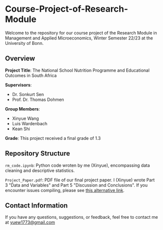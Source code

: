 # Course-Project-of-Research-Module

Welcome to the repository for our course project of the Research Module in Management and Applied Microeconomics, Winter Semester 22/23 at the University of Bonn.


## Overview

**Project Title**: The National School Nutrition Programme and Educational Outcomes in South Africa

**Supervisors**:
  - Dr. Sonkurt Sen
  - Prof. Dr. Thomas Dohmen

**Group Members**:
  - Xinyue Wang
  - Luis Wardenbach
  - Kean Shi

**Grade**: This project received a final grade of 1.3


## Repository Structure
  `rm_code.ipynb`: Python code wroten by me (Xinyue), encompassing data cleaning and descriptive statistics.
  
  `Project_Paper.pdf`: PDF file of our final project paper. I (Xinyue) wrote Part 3 "Data and Variables" and Part 5 "Discussion and Conclusions". If you encounter issues compiling, please see [this alternative link](https://www.dropbox.com/scl/fi/5myjtprvl4ebbps3azz5a/Project-Paper-of-Research-Module_The-NSNP-and-Educational-Outcomes-in-SA.pdf?rlkey=zdyugrkhlzb2ca1i696rvusnn&dl=0).


## Contact Information

If you have any questions, suggestions, or feedback, feel free to contact me at yuew1773@gmail.com
